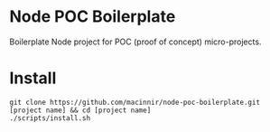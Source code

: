 # Node POC Boilerplate

Boilerplate Node project for POC (proof of concept) micro-projects.

# Install
```
git clone https://github.com/macinnir/node-poc-boilerplate.git [project name] && cd [project name]
./scripts/install.sh
